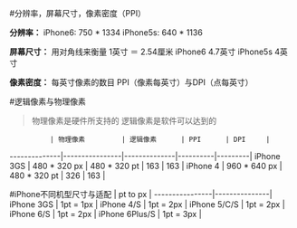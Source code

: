 #分辨率，屏幕尺寸，像素密度（PPI）


**分辨率：**
iPhone6: 750 * 1334
iPhone5s: 640 * 1136

**屏幕尺寸：**
用对角线来衡量
1英寸 ＝ 2.54厘米
iPhone6 4.7英寸
iPhone5s 4英寸

**像素密度：**
每英寸像素的数目
PPI（像素每英寸）与DPI（点每英寸）



#逻辑像素与物理像素
> 物理像素是硬件所支持的
> 逻辑像素是软件可以达到的

              | 物理像素         | 逻辑像素      | PPI      | DPI     |
--------------|----------------|--------------|----------|---------|
iPhone 3GS    | 480 * 320 px   | 480 * 320 pt | 163      | 163     |
iPhone 4      | 960 * 640 px   | 480 * 320 pt | 326      | 163     |


#iPhone不同机型尺寸与适配
                | pt to px      |
----------------|---------------|
iPhone 3GS      | 1pt = 1px     |
iPhone 4/S      | 1pt = 2px     |
iPhone 5/C/S    | 1pt = 2px     |
iPhone 6/S      | 1pt = 2px     |
iPhone 6Plus/S  | 1pt = 3px     |



